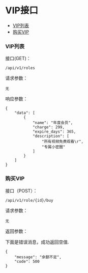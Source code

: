 # VIP接口

+ [VIP列表](#VIP列表)
+ [购买VIP](#购买VIP)


### VIP列表

接口(GET)：

```angular2html
/api/v1/roles
```

请求参数：

```angular2html
无
```

响应参数：

```angular2html
{
    "data": [
        {
            "name": "年度会员",
            "charge": 299,
            "expire_days": 365,
            "description": [
                "所有视频免费观看\r",
                "专属小密圈"
            ]
        }
    ]
}
```


### 购买VIP

接口（POST）：

```angular2html
/api/v1/role/{id}/buy
```

请求参数：

```angular2html
无
```

返回参数：

下面是错误消息，成功返回空值.

```angular2html
{
    "message": "余额不足",
    "code": 500
}
```